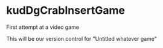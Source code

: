 # kudDgCrabInsertGame
First attempt at a video game

This will be our version control for "Untitled whatever game"
